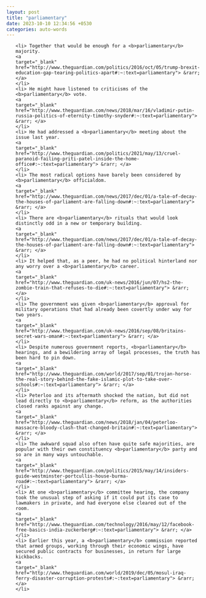 ```yaml
---
layout: post
title: "parliamentary"
date: 2023-10-10 12:34:56 +0530
categories: auto-words
---
```

<ol>

    <li> Together that would be enough for a <b>parliamentary</b> majority.
    <a 
    target="_blank" 
    href="http://www.theguardian.com/politics/2016/oct/05/trump-brexit-education-gap-tearing-politics-apart#:~:text=parliamentary"> &rarr; </a>
    </li>
    <li> He might have listened to criticisms of the <b>parliamentary</b> vote.
    <a 
    target="_blank" 
    href="http://www.theguardian.com/news/2018/mar/16/vladimir-putin-russia-politics-of-eternity-timothy-snyder#:~:text=parliamentary"> &rarr; </a>
    </li>
    <li> He had addressed a <b>parliamentary</b> meeting about the issue last year.
    <a 
    target="_blank" 
    href="http://www.theguardian.com/politics/2021/may/13/cruel-paranoid-failing-priti-patel-inside-the-home-office#:~:text=parliamentary"> &rarr; </a>
    </li>
    <li> The most radical options have barely been considered by <b>parliamentary</b> officialdom.
    <a 
    target="_blank" 
    href="http://www.theguardian.com/news/2017/dec/01/a-tale-of-decay-the-houses-of-parliament-are-falling-down#:~:text=parliamentary"> &rarr; </a>
    </li>
    <li> There are <b>parliamentary</b> rituals that would look distinctly odd in a new or temporary building.
    <a 
    target="_blank" 
    href="http://www.theguardian.com/news/2017/dec/01/a-tale-of-decay-the-houses-of-parliament-are-falling-down#:~:text=parliamentary"> &rarr; </a>
    </li>
    <li> It helped that, as a peer, he had no political hinterland nor any worry over a <b>parliamentary</b> career.
    <a 
    target="_blank" 
    href="http://www.theguardian.com/uk-news/2016/jun/07/hs2-the-zombie-train-that-refuses-to-die#:~:text=parliamentary"> &rarr; </a>
    </li>
    <li> The government was given <b>parliamentary</b> approval for military operations that had already been covertly under way for two years.
    <a 
    target="_blank" 
    href="http://www.theguardian.com/uk-news/2016/sep/08/britains-secret-wars-oman#:~:text=parliamentary"> &rarr; </a>
    </li>
    <li> Despite numerous government reports, <b>parliamentary</b> hearings, and a bewildering array of legal processes, the truth has been hard to pin down.
    <a 
    target="_blank" 
    href="http://www.theguardian.com/world/2017/sep/01/trojan-horse-the-real-story-behind-the-fake-islamic-plot-to-take-over-schools#:~:text=parliamentary"> &rarr; </a>
    </li>
    <li> Peterloo and its aftermath shocked the nation, but did not lead directly to <b>parliamentary</b> reform, as the authorities closed ranks against any change.
    <a 
    target="_blank" 
    href="http://www.theguardian.com/news/2018/jan/04/peterloo-massacre-bloody-clash-that-changed-britain#:~:text=parliamentary"> &rarr; </a>
    </li>
    <li> The awkward squad also often have quite safe majorities, are popular with their own constituency <b>parliamentary</b> party and so are in many ways untouchable.
    <a 
    target="_blank" 
    href="http://www.theguardian.com/politics/2015/may/14/insiders-guide-westminster-portcullis-house-burma-road#:~:text=parliamentary"> &rarr; </a>
    </li>
    <li> At one <b>parliamentary</b> committee hearing, the company took the unusual step of asking if it could put its case to lawmakers in private, and had everyone else cleared out of the room.
    <a 
    target="_blank" 
    href="http://www.theguardian.com/technology/2016/may/12/facebook-free-basics-india-zuckerberg#:~:text=parliamentary"> &rarr; </a>
    </li>
    <li> Earlier this year, a <b>parliamentary</b> commission reported that armed groups, working through their economic wings, have secured public contracts for businesses, in return for large kickbacks.
    <a 
    target="_blank" 
    href="http://www.theguardian.com/world/2019/dec/05/mosul-iraq-ferry-disaster-corruption-protests#:~:text=parliamentary"> &rarr; </a>
    </li>